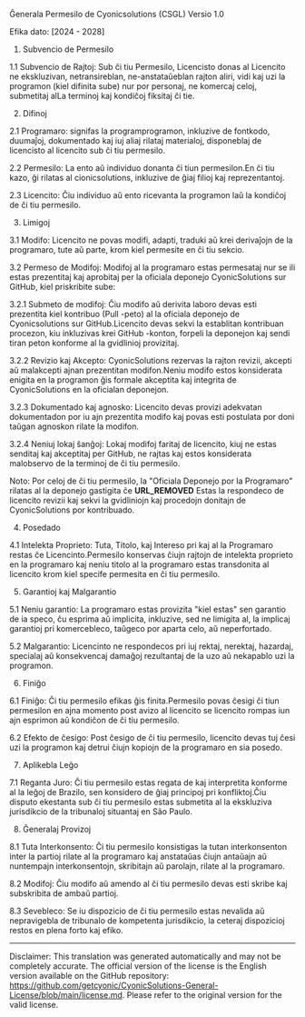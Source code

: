 Ĝenerala Permesilo de Cyonicsolutions (CSGL)
Versio 1.0

Efika dato: [2024 - 2028]

1. Subvencio de Permesilo

1.1 Subvencio de Rajtoj: Sub ĉi tiu Permesilo, Licencisto donas al Licencito ne ekskluzivan, netransireblan, ne-anstataŭeblan rajton aliri, vidi kaj uzi la programon (kiel difinita sube) nur por personaj, ne komercaj celoj, submetitaj alLa terminoj kaj kondiĉoj fiksitaj ĉi tie.

2. Difinoj

2.1 Programaro: signifas la programprogramon, inkluzive de fontkodo, duumaĵoj, dokumentado kaj iuj aliaj rilataj materialoj, disponeblaj de licencisto al licencito sub ĉi tiu permesilo.

2.2 Permesilo: La ento aŭ individuo donanta ĉi tiun permesilon.En ĉi tiu kazo, ĝi rilatas al cionicsolutions, inkluzive de ĝiaj filioj kaj reprezentantoj.

2.3 Licencito: Ĉiu individuo aŭ ento ricevanta la programon laŭ la kondiĉoj de ĉi tiu permesilo.

3. Limigoj

3.1 Modifo: Licencito ne povas modifi, adapti, traduki aŭ krei derivaĵojn de la programaro, tute aŭ parte, krom kiel permesite en ĉi tiu sekcio.

3.2 Permeso de Modifoj: Modifoj al la programaro estas permesataj nur se ili estas prezentitaj kaj aprobitaj per la oficiala deponejo CyonicSolutions sur GitHub, kiel priskribite sube:

3.2.1 Submeto de modifoj: Ĉiu modifo aŭ derivita laboro devas esti prezentita kiel kontribuo (Pull -peto) al la oficiala deponejo de Cyonicsolutions sur GitHub.Licencito devas sekvi la establitan kontribuan procezon, kiu inkluzivas krei GitHub -konton, forpeli la deponejon kaj sendi tiran peton konforme al la gvidlinioj provizitaj.

3.2.2 Revizio kaj Akcepto: CyonicSolutions rezervas la rajton revizii, akcepti aŭ malakcepti ajnan prezentitan modifon.Neniu modifo estos konsiderata enigita en la programon ĝis formale akceptita kaj integrita de CyonicSolutions en la oficialan deponejon.

3.2.3 Dokumentado kaj agnosko: Licencito devas provizi adekvatan dokumentadon por iu ajn prezentita modifo kaj povas esti postulata por doni taŭgan agnoskon rilate la modifon.

3.2.4 Neniuj lokaj ŝanĝoj: Lokaj modifoj faritaj de licencito, kiuj ne estas senditaj kaj akceptitaj per GitHub, ne rajtas kaj estos konsiderata malobservo de la terminoj de ĉi tiu permesilo.

Noto: Por celoj de ĉi tiu permesilo, la "Oficiala Deponejo por la Programaro" rilatas al la deponejo gastigita ĉe __URL_REMOVED__ Estas la respondeco de licencito revizii kaj sekvi la gvidliniojn kaj procedojn donitajn de CyonicSolutions por kontribuado.

4. Posedado

4.1 Intelekta Proprieto: Tuta, Titolo, kaj Intereso pri kaj al la Programaro restas ĉe Licencinto.Permesilo konservas ĉiujn rajtojn de intelekta proprieto en la programaro kaj neniu titolo al la programaro estas transdonita al licencito krom kiel specife permesita en ĉi tiu permesilo.

5. Garantioj kaj Malgarantio

5.1 Neniu garantio: La programaro estas provizita "kiel estas" sen garantio de ia speco, ĉu esprima aŭ implicita, inkluzive, sed ne limigita al, la implicaj garantioj pri komercebleco, taŭgeco por aparta celo, aŭ neperfortado.

5.2 Malgarantio: Licencinto ne respondecos pri iuj rektaj, nerektaj, hazardaj, specialaj aŭ konsekvencaj damaĝoj rezultantaj de la uzo aŭ nekapablo uzi la programon.

6. Finiĝo

6.1 Finiĝo: Ĉi tiu permesilo efikas ĝis finita.Permesilo povas ĉesigi ĉi tiun permesilon en ajna momento post avizo al licencito se licencito rompas iun ajn esprimon aŭ kondiĉon de ĉi tiu permesilo.

6.2 Efekto de ĉesigo: Post ĉesigo de ĉi tiu permesilo, licencito devas tuj ĉesi uzi la programon kaj detrui ĉiujn kopiojn de la programaro en sia posedo.

7. Aplikebla Leĝo

7.1 Reganta Juro: Ĉi tiu permesilo estas regata de kaj interpretita konforme al la leĝoj de Brazilo, sen konsidero de ĝiaj principoj pri konfliktoj.Ĉiu disputo ekestanta sub ĉi tiu permesilo estas submetita al la ekskluziva jurisdikcio de la tribunaloj situantaj en São Paulo.

8. Ĝeneralaj Provizoj

8.1 Tuta Interkonsento: Ĉi tiu permesilo konsistigas la tutan interkonsenton inter la partioj rilate al la programaro kaj anstataŭas ĉiujn antaŭajn aŭ nuntempajn interkonsentojn, skribitajn aŭ parolajn, rilate al la programaro.

8.2 Modifoj: Ĉiu modifo aŭ amendo al ĉi tiu permesilo devas esti skribe kaj subskribita de ambaŭ partioj.

8.3 Sevebleco: Se iu dispozicio de ĉi tiu permesilo estas nevalida aŭ nepravigebla de tribunalo de kompetenta jurisdikcio, la ceteraj dispozicioj restos en plena forto kaj efiko.

---
Disclaimer: This translation was generated automatically and may not be completely accurate. The official version of the license is the English version available on the GitHub repository: https://github.com/getcyonic/CyonicSolutions-General-License/blob/main/license.md. Please refer to the original version for the valid license.
